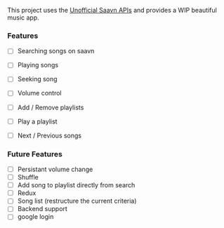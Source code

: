 This project uses the [Unofficial Saavn APIs](https://github.com/thefallenmerc/saavn-pru-server) and provides a WIP beautiful music app.

### Features

- [ ] Searching songs on saavn
- [ ] Playing songs
- [ ] Seeking song
- [ ] Volume control
- [ ] Add / Remove playlists
- [ ] Play a playlist
- [ ] Next / Previous songs



### Future Features
- [ ] Persistant volume change 
- [ ] Shuffle
- [ ] Add song to playlist directly from search
- [ ] Redux
- [ ] Song list (restructure the current criteria)
- [ ] Backend support
- [ ] google login